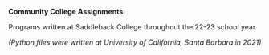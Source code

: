 **Community College Assignments**

Programs written at Saddleback College throughout the 22-23 school year. 

_(Python files were written at University of California, Santa Barbara in 2021)_
